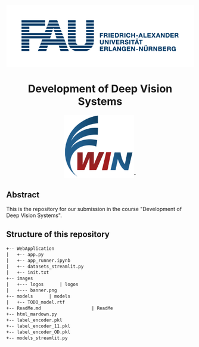 <div style="border-bottom:none;">
	<div align="center">
		<img src="images/logos/FAU_logo.png" width="700">
		<h1><b>Development of Deep Vision Systems</b></h1>
		<img src="images/logos/win_crop.png" height="170">˘
	</div>
</div>

## Abstract
This is the repository for our submission in the course "Development of Deep Vision Systems".

## Structure of this repository
```
+-- WebApplication
|   +-- app.py       			
|   +-- app_runner.ipynb
|   +-- datasets_streamlit.py
|   +-- init.txt
+-- images
|   +--- logos      | logos
|   +--- banner.png
+-- models      | models
|   +-- TODO_model.rtf
+-- ReadMe.md 					| ReadMe
+-- html_mardown.py
+-- label_encoder.pkl
+-- label_encoder_11.pkl
+-- label_encoder_OD.pkl
+-- models_streamlit.py
```

